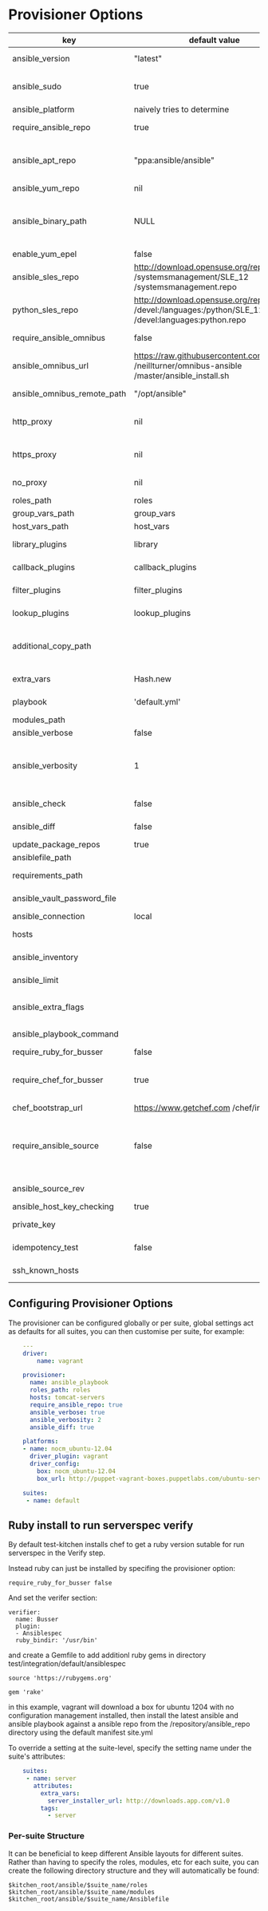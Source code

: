 
# Provisioner Options

key | default value | Notes
----|---------------|--------
ansible_version | "latest"| desired version, affects apt installs
ansible_sudo | true | drives whether ansible-playbook is executed as root or as the current authenticated user
ansible_platform | naively tries to determine | OS platform of server
require_ansible_repo | true | Set if using a ansible install from yum or apt repo
ansible_apt_repo | "ppa:ansible/ansible" | apt repo. see https://launchpad.net /~ansible/+archive/ubuntu/ansible or rquillo/ansible
ansible_yum_repo | nil | yum repo RH/Centos6
ansible_binary_path | NULL | If specified this will override the location where kitchen tries to run ansible-playbook from. ie: (ansible_binary_path: /usr/local/bin )
enable_yum_epel  | false | enable yum EPEL repo
ansible_sles_repo | http://download.opensuse.org/repositories /systemsmanagement/SLE_12 /systemsmanagement.repo | zypper suse ansible repo
python_sles_repo | http://download.opensuse.org/repositories /devel:/languages:/python/SLE_12 /devel:languages:python.repo | zypper suse python repo
require_ansible_omnibus | false | Set if using omnibus ansible pip install
ansible_omnibus_url | https://raw.githubusercontent.com /neillturner/omnibus-ansible /master/ansible_install.sh | omnibus ansible install location.
ansible_omnibus_remote_path | "/opt/ansible" | Server Installation location of an omnibus ansible install.
http_proxy | nil | use http proxy when installing puppet, packages and running puppet
https_proxy | nil | use https proxy when installing puppet, packages and running puppet
no_proxy | nil | list of URLs or IPs that should be excluded from proxying
roles_path | roles | ansible repo roles directory
group_vars_path | group_vars | ansible repo group_vars directory
host_vars_path | host_vars | ansible repo hosts directory
library_plugins | library | ansible repo library plugins directory
callback_plugins | callback_plugins | ansible repo callback_plugins directory
filter_plugins | filter_plugins | ansible repo filter_plugins directory
lookup_plugins | lookup_plugins | ansible repo lookup_plugins directory
additional_copy_path | | arbitrary array of files and directories to copy into test environment, relative to CWD. (eg, vars or included playbooks)
extra_vars | Hash.new | Hash to set the extra_vars passed to ansibile-playbook command
playbook | 'default.yml' | playbook for ansible-playbook to run
modules_path | | ansible repo manifests directory
ansible_verbose| false| Extra information logging
ansible_verbosity| 1| Sets the verbosity flag appropriately (e.g.: `1 => '-v', 2 => '-vv', 3 => '-vvv" ...`) Valid values are one of: `1, 2, 3, 4` OR `:info, :warn, :debug, :trace`.
ansible_check| false| Sets the `--check` flag when running Ansible
ansible_diff| false| Sets the `--diff` flag when running Ansible
update_package_repos| true| update OS repository metadata
ansiblefile_path | | Path to Ansiblefile
requirements_path | | Path to ansible-galaxy requirements
ansible_vault_password_file| | Path of Ansible Vault Password File
ansible_connection | local | use 'ssh' if host not localhost
hosts |  | create ansible hosts file for localhost with this server group
ansible_inventory |  | Static or dynamic inventory file or directory.
ansible_limit |  | Further limits the selected host/group patterns.
ansible_extra_flags |  | Additional options to pass to `ansible-playbook` -- e.g.: `'--skip-tags=redis'`
ansible_playbook_command | | Override the ansible playbook command
require_ruby_for_busser|false|install ruby to run busser for tests
require_chef_for_busser|true|install chef to run busser for tests. NOTE: kitchen 1.4 only requires ruby to run busser so this is not required.
chef_bootstrap_url |https://www.getchef.com /chef/install.sh| the chef install
require_ansible_source | false | Install Ansible from source using method described here: http://docs.ansible.com/ intro_installation.html#running-from-source. Only works on Debian/Ubuntu at present.
ansible_source_rev | | Branch or Tag to install ansible source
ansible_host_key_checking | true | strict host key checking in ssh
private_key | | ssh private key file for ssh connection
idempotency_test | false | Enable to test ansible playbook idempotency
ssh_known_hosts | | List of hosts that should be added to `~/.ssh/known_hosts`

## Configuring Provisioner Options

The provisioner can be configured globally or per suite, global settings act as defaults for all suites, you can then customise per suite, for example:

```yaml
    ---
    driver:
        name: vagrant

    provisioner:
      name: ansible_playbook
      roles_path: roles
      hosts: tomcat-servers
      require_ansible_repo: true
      ansible_verbose: true
      ansible_verbosity: 2
      ansible_diff: true

    platforms:
    - name: nocm_ubuntu-12.04
      driver_plugin: vagrant
      driver_config:
        box: nocm_ubuntu-12.04
        box_url: http://puppet-vagrant-boxes.puppetlabs.com/ubuntu-server-12042-x64-vbox4210-nocm.box

    suites:
     - name: default
```

## Ruby install to run serverspec verify

By default test-kitchen installs chef to get a ruby version sutable for run serverspec in the Verify step.

Instead ruby can just be installed by specifing the provisioner option:
```
require_ruby_for_busser false
```
And set the verifer section:
```
verifier:
  name: Busser
  plugin:
  - Ansiblespec
  ruby_bindir: '/usr/bin'
```
and create a Gemfile to add additionl ruby gems in directory test/integration/default/ansiblespec
```
source 'https://rubygems.org'

gem 'rake'
```

in this example, vagrant will download a box for ubuntu 1204 with no configuration management installed, then install the latest ansible and ansible playbook against a ansible repo from the /repository/ansible_repo directory using the default manifest site.yml

To override a setting at the suite-level, specify the setting name under the suite's attributes:

```yaml
    suites:
     - name: server
       attributes:
         extra_vars:
           server_installer_url: http://downloads.app.com/v1.0
         tags:
           - server
```

### Per-suite Structure

It can be beneficial to keep different Ansible layouts for different suites. Rather than having to specify the roles, modules, etc for each suite, you can create the following directory structure and they will automatically be found:

    $kitchen_root/ansible/$suite_name/roles
    $kitchen_root/ansible/$suite_name/modules
    $kitchen_root/ansible/$suite_name/Ansiblefile
